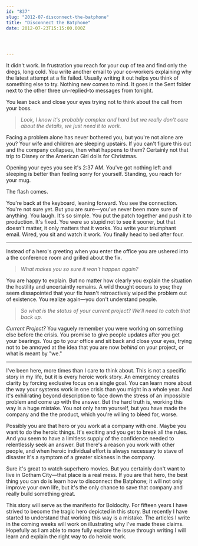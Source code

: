 ```yaml
---
id: "837"
slug: "2012-07-disconnect-the-batphone"
title: "Disconnect the Batphone"
date: 2012-07-23T15:15:00.000Z




---
```

<p>It didn't work. In frustration you reach for your cup of tea and find only the dregs, long cold.  You write another email to your co-workers explaining why the latest attempt at a fix failed.  Usually writing it out helps you think of something else to try.  Nothing new comes to mind.  It goes in the Sent folder next to the other three un-replied-to messages from tonight.</p>

<p>You lean back and close your eyes trying not to think about the call from your boss. </p>

<blockquote>
  <p><em>Look, I know it's probably complex and hard but we really don't care about the details, we just need it to work.</em></p>
</blockquote>

<p>Facing a problem alone has never bothered you, but you're not alone are you?  Your wife and children are sleeping upstairs.  If you can't figure this out and the company collapses, then what happens to them?  Certainly not that trip to Disney or the American Girl dolls for Christmas.</p>

<p>Opening your eyes you see it's 2:37 AM.  You've got nothing left and sleeping is better than feeling sorry for yourself.  Standing, you reach for your mug. </p>

<p>The flash comes.</p>

<p>You're back at the keyboard, leaning forward.  You see the connection. You're not sure yet.  But you are sure—you've never been more sure of anything.  You laugh.  It's so simple.  You put the patch together and push it to production.  It's fixed.  You were so stupid not to see it sooner, but that doesn't matter, it only matters that it works.  You write your triumphant email.  Wired, you sit and watch it work.  You finally head to bed after four.</p>

<hr />

<p>Instead of a hero's greeting when you enter the office you are ushered into a the conference room and grilled about the fix.  </p>

<blockquote>
  <p><em>What makes you so sure it won't happen again?</em></p>
</blockquote>

<p>You are happy to explain.  But no matter how clearly you explain the situation the hostility and uncertaintly remains.  A wild thought occurs to you; they seem dissapointed that your fix hasn't retroactively wiped the problem out of existence.  You realize again—you don't understand people.</p>

<blockquote>
  <p><em>So what is the status of your current project?  We'll need to catch that back up.</em></p>
</blockquote>

<p><em>Current Project?</em>  You vaguely remember you were working on something else before the crisis.  You promise to give people updates after you get your bearings.  You go to your office and sit back and close your eyes, trying not to be annoyed at the idea that you are now <em>behind</em> on your project, or what is meant by "we."</p>

<hr />

<p>I've been here, more times than I care to think about.  This is not a specific story in my life, but it is every heroic work story.  An emergency creates clarity by forcing exclusive focus on a single goal.  You can learn more about the way your systems work in one crisis than you might in a whole year.  And it's exhilirating beyond description to face down the stress of an impossible problem and come up with the answer.  But the hard truth is, working this way is a huge mistake.  You not only harm yourself,  but you have made the company and the the product, which you're willing to bleed for, worse.</p>

<p>Possibly you are that hero or you work at a company with one.  Maybe you want to do the heroic things.  It's exciting and you get to break all the rules.  And you seem to have a limitless supply of the confidence needed to relentlessly seek an answer.  But there's a reason you work with other people, and when heroic individual effort is always necessary to stave of disaster it's a symptom of a greater sickness in the company.</p>

<p>Sure it's great to watch superhero movies.  But you certainly don't want to live in Gotham City—that place is a real mess.  If you are that hero, the best thing you can do is learn how to disconnect the Batphone; it will not only improve your own life, but it's the only chance to save that company and really build something great.</p>

<p>This story will serve as the manifesto for Boldocity.  For fifteen years I have strived to become the tragic hero depicted in this story.  But recently I have started to understand that working this way is a mistake.  The articles I write in the coming weeks will work on illustrating why I've made these claims.  Hopefully as I am able to more fully explore the issue through writing I will learn and explain the right way to do heroic work.</p>
